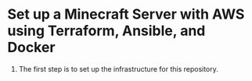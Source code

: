 # Set up a Minecraft Server with AWS using Terraform, Ansible, and Docker

1. The first step is to set up the infrastructure for this repository.

